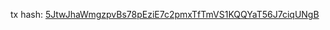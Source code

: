 tx hash: [5JtwJhaWmgzpvBs78pEziE7c2pmxTfTmVS1KQQYaT56J7ciqUNgB](https://minascan.io/devnet/tx/5JuNo4kwuNDRp9EFm1f1jp6JgqxMDLUsXDZn1os67N9jCsKAeRW4?type=zk-tx)
